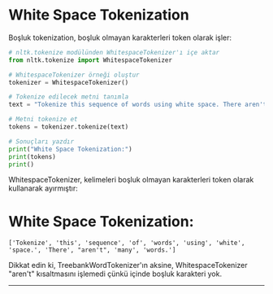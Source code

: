 # White Space Tokenization

Boşluk tokenization, boşluk olmayan karakterleri token olarak işler:

```python
# nltk.tokenize modülünden WhitespaceTokenizer'ı içe aktar
from nltk.tokenize import WhitespaceTokenizer

# WhitespaceTokenizer örneği oluştur
tokenizer = WhitespaceTokenizer()

# Tokenize edilecek metni tanımla
text = "Tokenize this sequence of words using white space. There aren't many words."

# Metni tokenize et
tokens = tokenizer.tokenize(text)

# Sonuçları yazdır
print("White Space Tokenization:")
print(tokens)
print()
```

WhitespaceTokenizer, kelimeleri boşluk olmayan karakterleri token olarak kullanarak ayırmıştır:

# White Space Tokenization:
`['Tokenize', 'this', 'sequence', 'of', 'words', 'using', 'white', 'space.', 'There', "aren't", 'many', 'words.']`

Dikkat edin ki, TreebankWordTokenizer'ın aksine, WhitespaceTokenizer "aren't" kısaltmasını işlemedi çünkü içinde boşluk karakteri yok.

---

